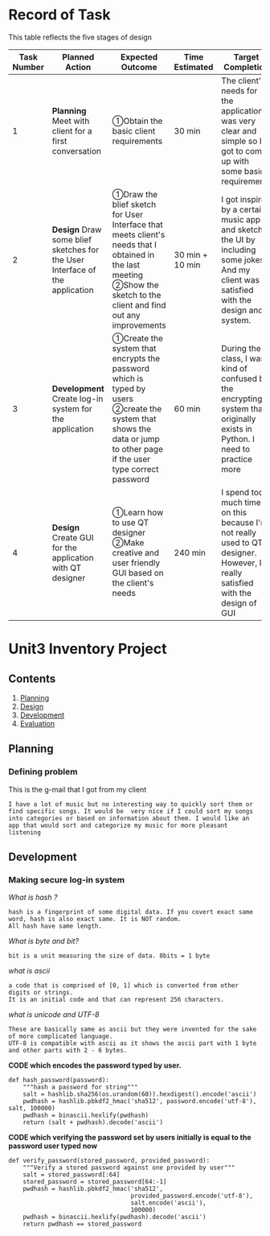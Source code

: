 # Record of Task #
This table reflects the five stages of design

| Task Number | Planned Action | Expected Outcome | Time Estimated | Target Completion | Criteria |
|-------------| ---------------|------------------|----------------|-------------------|----------|
|      1      | **Planning** Meet with client for a first conversation | ①Obtain the basic client requirements   | 30 min | The client's needs for the application was very clear and simple so I got to come up with some basic requirements | A |
|      2      | **Design** Draw some blief sketches for the User Interface of the application | ①Draw the blief sketch for User Interface that meets client's needs that I obtained in the last meeting ②Show the sketch to the client and find out any improvements | 30 min + 10 min | I got inspired by a certain music app and sketch the UI by including some jokes. And my client was satisfied with the design and system. | A |
|      3      | **Development** Create log-in system for the application | ①Create the system that encrypts the password which is typed by users ②create the system that shows the data or jump to other page if the user type correct password | 60 min | During the class, I was kind of confused by the encrypting system that originally exists in Python. I need to practice more | B |
|      4      | **Design** Create GUI for the application with QT designer | ①Learn how to use QT designer ②Make creative and user friendly GUI based on the client's needs | 240 min | I spend too much time on this because I'm not really used to QT designer. However, I'm really satisfied with the design of GUI | A | 


Unit3 Inventory Project
=======================

Contents
----------
1. [Planning](#planning)
1. [Design](#Design)
1. [Development](#Development)
1. [Evaluation](#Evaluation)


## Planning ##
### Defining problem ###
This is the g-mail that I got from my client
```
I have a lot of music but no interesting way to quickly sort them or find specific songs. It would be  very nice if I could sort my songs into categories or based on information about them. I would like an app that would sort and categorize my music for more pleasant listening
```

## Development ##
### Making secure log-in system ###
*What is hash ?*
```
hash is a fingerprint of some digital data. If you covert exact same word, hash is also exact same. It is NOT random.
All hash have same length.
```
*What is byte and bit?*
```
bit is a unit measuring the size of data. 8bits = 1 byte 
```
*what is ascii*
```
a code that is comprised of [0, 1] which is converted from other digits or strings.
It is an initial code and that can represent 256 characters.
```
*what is unicode and UTF-8*
```
These are basically same as ascii but they were invented for the sake of more complicated language.
UTF-8 is compatible with ascii as it shows the ascii part with 1 byte and other parts with 2 - 6 bytes.
```
**CODE which encodes the password typed by user.**
```
def hash_password(password):
    """hash a password for string"""
    salt = hashlib.sha256(os.urandom(60)).hexdigest().encode('ascii')
    pwdhash = hashlib.pbkdf2_hmac('sha512', password.encode('utf-8'), salt, 100000)
    pwdhash = binascii.hexlify(pwdhash)
    return (salt + pwdhash).decode('ascii')
```
**CODE which verifying the password set by users initially is equal to the password user typed now**
```
def verify_password(stored_password, provided_password):
    """Verify a stored password against one provided by user"""
    salt = stored_password[:64]
    stored_password = stored_password[64:-1]
    pwdhash = hashlib.pbkdf2_hmac('sha512',
                                  provided_password.encode('utf-8'),
                                  salt.encode('ascii'),
                                  100000)
    pwdhash = binascii.hexlify(pwdhash).decode('ascii')
    return pwdhash == stored_password
```
